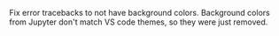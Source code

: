 Fix error tracebacks to not have background colors. Background colors from Jupyter don't match VS code themes, so they were just removed.